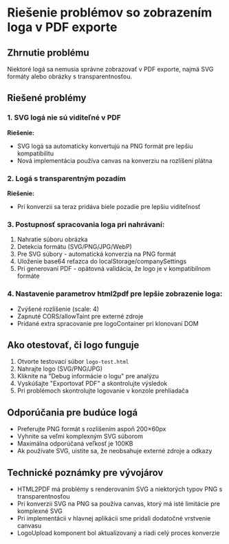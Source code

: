 # Riešenie problémov so zobrazením loga v PDF exporte

## Zhrnutie problému
Niektoré logá sa nemusia správne zobrazovať v PDF exporte, najmä SVG formáty alebo obrázky s transparentnosťou.

## Riešené problémy

### 1. SVG logá nie sú viditeľné v PDF
**Riešenie:**
- SVG logá sa automaticky konvertujú na PNG formát pre lepšiu kompatibilitu
- Nová implementácia používa canvas na konverziu na rozlíšení plátna 

### 2. Logá s transparentným pozadím
**Riešenie:**
- Pri konverzii sa teraz pridáva biele pozadie pre lepšiu viditeľnosť

### 3. Postupnosť spracovania loga pri nahrávaní:
1. Nahratie súboru obrázka
2. Detekcia formátu (SVG/PNG/JPG/WebP)
3. Pre SVG súbory - automatická konverzia na PNG formát
4. Uloženie base64 reťazca do localStorage/companySettings
5. Pri generovaní PDF - opätovná validácia, že logo je v kompatibilnom formáte

### 4. Nastavenie parametrov html2pdf pre lepšie zobrazenie loga:
- Zvýšené rozlíšenie (scale: 4)
- Zapnuté CORS/allowTaint pre externé zdroje
- Pridané extra spracovanie pre logoContainer pri klonovaní DOM

## Ako otestovať, či logo funguje
1. Otvorte testovací súbor `logo-test.html`
2. Nahrajte logo (SVG/PNG/JPG)
3. Kliknite na "Debug informácie o logu" pre analýzu
4. Vyskúšajte "Exportovať PDF" a skontrolujte výsledok
5. Pri problémoch skontrolujte logovanie v konzole prehliadača

## Odporúčania pre budúce logá
- Preferujte PNG formát s rozlíšením aspoň 200×60px
- Vyhnite sa veľmi komplexným SVG súborom
- Maximálna odporúčaná veľkosť je 100KB
- Ak používate SVG, uistite sa, že neobsahuje externé zdroje a odkazy

## Technické poznámky pre vývojárov
- HTML2PDF má problémy s renderovaním SVG a niektorých typov PNG s transparentnosťou
- Pri konverzii SVG na PNG sa používa canvas, ktorý má isté limitácie pre komplexné SVG
- Pri implementácii v hlavnej aplikácii sme pridali dodatočné vrstvenie canvasu
- LogoUpload komponent bol aktualizovaný a riadi celý proces konverzie 